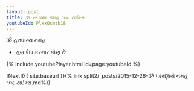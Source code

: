 ```yaml
---
layout: post
title: ૐ સ્કંડાયા નમહ ૧૦૮ ટાઈમ્સ
youtubeId: PlxxQcmtb18
---
```

 
 
 ૐ હલધાન્ય નમહ  
 
 -  સુખ પેદા કરનાર કોણ છે 
 
  
 
  
 
 
 
 
 
 


{% include youtubePlayer.html id=page.youtubeId %}
 
[Next]({{ site.baseurl }}{% link  split2/_posts/2015-12-26-ૐ પરરદ્ધયે નમહ ૧૦૮ ટાઈમ્સ.md%})
 

